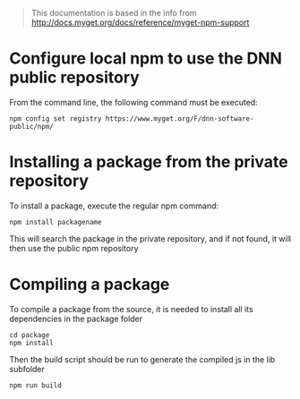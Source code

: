 
>This documentation is based in the info from 
http://docs.myget.org/docs/reference/myget-npm-support

# Configure local npm to use the DNN public repository
From the command line, the following command must be executed:
```
npm config set registry https://www.myget.org/F/dnn-software-public/npm/
```

# Installing a package from the private repository

To install a package, execute the regular npm command:

```
npm install packagename
```

This will search the package in the private repository, and if not found, it will then use the public npm repository

# Compiling a package

To compile a package from the source, it is needed to install all its dependencies in the package folder

```
cd package
npm install
```

Then the build script should be run to generate the compiled js in the lib subfolder

```
npm run build
```